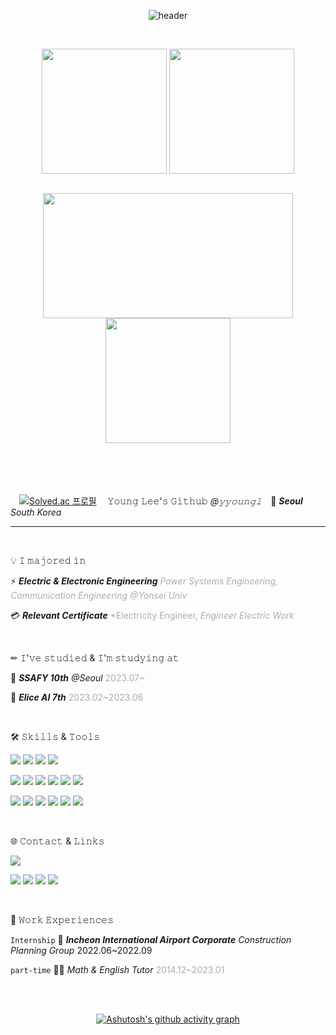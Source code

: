 <div align="center">

  
![header](https://capsule-render.vercel.app/api?type=waving&color=gradient&height=200&section=header&text=🍺yyoungl&fontSize=60&fontColor=ffffff&fontAlign=80)

<br>
  
<a href="https://github.com/yyoungl"><img height=200 align="center" src="https://github-readme-stats.vercel.app/api?username=yyoungl&show_icons=true&theme=buefy&card_width=300" /></a>
<a href="https://github.com/yyoungl?tab=repositories"><img height=200 align="center" src="https://github-readme-stats.vercel.app/api/top-langs?username=yyoungl&layout=compact&langs_count=8&card_width=300" /></a>


</div>
<br>
<div align="center">

<img height=200 width=400 align="center" src="http://mazassumnida.wtf/api/v2/generate_badge?boj=pisouz7" />

<img height=200 align="center" src="https://streak-stats.demolab.com/?user=yyoungl&theme=buefy&border=E4E2E2&card_width=400" />

</div>


<br>

</div>

<br>
<br>
<br>

　[![Solved.ac
프로필](http://mazassumnida.wtf/api/mini/generate_badge?boj=pisouz7)](https://solved.ac/pisouz7) 　𝚈𝚘𝚞𝚗𝚐 𝙻𝚎𝚎'𝚜 𝙶𝚒𝚝𝚑𝚞𝚋 *@𝚢𝚢𝚘𝚞𝚗𝚐𝚕*　📍 ***Seoul*** *South Korea*

<hr>

<br>

💡 𝙸 𝚖𝚊𝚓𝚘𝚛𝚎𝚍 𝚒𝚗

⚡ ***Electric & Electronic Engineering*** <span style="color: #ADADAD">*Power Systems Engineering, Communication Engineering @Yonsei Univ*</span>

💳 ***Relevant Certificate*** <span style="color: #ADADAD">*Electricity Engineer, *Engineer Electric Work*</span>

<br>


✏ 𝙸'𝚟𝚎 𝚜𝚝𝚞𝚍𝚒𝚎𝚍 & 𝙸'𝚖 𝚜𝚝𝚞𝚍𝚢𝚒𝚗𝚐 𝚊𝚝

💙 ***SSAFY 10th*** *@Seoul* <span style="color: #ADADAD">2023.07~</span>

💜 ***Elice AI 7th*** <span style="color: #ADADAD">2023.02~2023.06</span>


<br>

🛠 𝚂𝚔𝚒𝚕𝚕𝚜 & 𝚃𝚘𝚘𝚕𝚜
<!-- <img src="https://img.shields.io/badge/JAVA-007396?style=for-the-badge&logo=java&logoColor=white">  <img src="https://img.shields.io/badge/spring-6DB33F?style=for-the-badge&logo=spring&logoColor=white"> <img src="https://img.shields.io/badge/Python-3776AB?style=for-the-badge&logo=python&logoColor=white"> -->

<img src="https://img.shields.io/badge/JAVA-007396?style=for-the-badge&logo=java&logoColor=white">  <img src="https://img.shields.io/badge/Spring-6DB33F?style=for-the-badge&logo=spring&logoColor=white"> <img src="https://img.shields.io/badge/Spring Boot-6DB33F?style=for-the-badge&logo=springboot&logoColor=white"> <img src="https://img.shields.io/badge/Python-3776AB?style=for-the-badge&logo=python&logoColor=white"> 

<img src="https://img.shields.io/badge/JavaScript-F7DF1E?style=for-the-badge&logo=javascript&logoColor=white"> <img src="https://img.shields.io/badge/React-61DAFB?style=for-the-badge&logo=react&logoColor=white">  <img src="https://img.shields.io/badge/HTML5-E34F26?style=for-the-badge&logo=html5&logoColor=white"> <img src="https://img.shields.io/badge/CSS3-1572B6?style=for-the-badge&logo=css3&logoColor=white">  <img src="https://img.shields.io/badge/TailwindCSS-06B6D4?style=for-the-badge&logo=tailwindcss&logoColor=white"> <img src="https://img.shields.io/badge/BootStrap-7952B3?style=for-the-badge&logo=bootstrap&logoColor=white"> 

<img src="https://img.shields.io/badge/Eclipse IDE-2C2255?style=for-the-badge&logo=eclipseide&logoColor=white"> <img src="https://img.shields.io/badge/VS Code-007ACC?style=for-the-badge&logo=visualstudiocode&logoColor=white"> <img src="https://img.shields.io/badge/Jupyter-F37626?style=for-the-badge&logo=jupyter&logoColor=white"> <img src="https://img.shields.io/badge/GIT-F05032?style=for-the-badge&logo=git&logoColor=white"> <img src="https://img.shields.io/badge/Github-181717?style=for-the-badge&logo=github&logoColor=white">  <img src="https://img.shields.io/badge/GitLab-FC6D26?style=for-the-badge&logo=gitlab&logoColor=white"> 


<br>

🌐 𝙲𝚘𝚗𝚝𝚊𝚌𝚝 & 𝙻𝚒𝚗𝚔𝚜

<img src="https://img.shields.io/badge/pisouz7@gmail.com-EA4335?style=for-the-badge&logo=gmail&logoColor=white">

<a href="https://letusgrow.tistory.com/"> <img src="https://img.shields.io/badge/TISTORY-FF5747?style=for-the-badge&logo=tistory&logoColor=white"></a> <a href="https://yyoungl.github.io"> <img src="https://img.shields.io/badge/github.io-222222?style=for-the-badge&logo=githubpages&logoColor=white"></a> <a href="https://https://blog.naver.com/atyourglance"> <img src="https://img.shields.io/badge/blog-03C75A?style=for-the-badge&logo=naver&logoColor=white"></a> <a href="https://instagram.com/younglhub"> <img src="https://img.shields.io/badge/instagram-E4405F?style=for-the-badge&logo=instagram&logoColor=white"></a> 

<br>

🤲 𝚆𝚘𝚛𝚔 𝙴𝚡𝚙𝚎𝚛𝚒𝚎𝚗𝚌𝚎𝚜

`Internship` 🛫  ***Incheon International Airport Corporate*** *Construction Planning Group* <span style="color: #ADADAD0">2022.06~2022.09</span>

`part-time`  👩‍🏫  *Math & English Tutor* <span style="color: #ADADAD">2014.12~2023.01</span>

<br>

<div align="center">
<br>



[![Ashutosh's github activity graph](https://github-readme-activity-graph.vercel.app/graph?username=yyoungl&theme=react&bg_color=ffffff&color=454343)](https://github.com/yyoungl/github-readme-activity-graph&theme=react)


